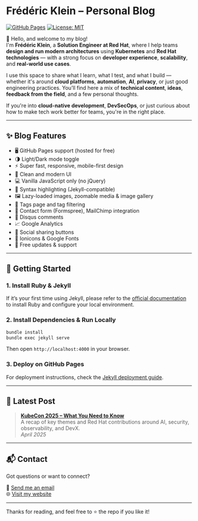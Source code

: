 # Frédéric Klein – Personal Blog

[![GitHub Pages](https://img.shields.io/badge/GitHub%20Pages-deployed-success?style=flat&logo=github)](https://www.fklein.me)
[![License: MIT](https://img.shields.io/badge/license-MIT-blue.svg)](LICENSE)

👋 Hello, and welcome to my blog!  
I'm **Frédéric Klein**, a **Solution Engineer at Red Hat**, where I help teams **design and run modern architectures** using **Kubernetes** and **Red Hat technologies** — with a strong focus on **developer experience**, **scalability**, and **real-world use cases**.

I use this space to share what I learn, what I test, and what I build — whether it's around **cloud platforms**, **automation**, **AI**, **privacy**, or just good engineering practices. You’ll find here a mix of **technical content**, **ideas**, **feedback from the field**, and a few personal thoughts.

If you're into **cloud-native development**, **DevSecOps**, or just curious about how to make tech work better for teams, you're in the right place.

---

## ✨ Blog Features

- 🖥 GitHub Pages support (hosted for free)
- 🌗 Light/Dark mode toggle
- ⚡ Super fast, responsive, mobile-first design
- 📱 Clean and modern UI
- 💻 Vanilla JavaScript only (no jQuery)
- 🧠 Syntax highlighting (Jekyll-compatible)
- 🖼 Lazy-loaded images, zoomable media & image gallery
- 🔖 Tags page and tag filtering
- 📨 Contact form (Formspree), MailChimp integration
- 💬 Disqus comments
- 📈 Google Analytics
- 🔗 Social sharing buttons
- 🧩 Ionicons & Google Fonts
- 🔄 Free updates & support

---

## 🚀 Getting Started

### 1. Install Ruby & Jekyll

If it’s your first time using Jekyll, please refer to the [official documentation](https://jekyllrb.com/docs/) to install Ruby and configure your local environment.

### 2. Install Dependencies & Run Locally

```bash
bundle install
bundle exec jekyll serve
```

Then open `http://localhost:4000` in your browser.

### 3. Deploy on GitHub Pages

For deployment instructions, check the [Jekyll deployment guide](https://jekyllrb.com/docs/deployment-methods/).

---

## 📝 Latest Post

> **[KubeCon 2025 – What You Need to Know](https://blog.fklein.me/post/2025/04/14/ocp-claude.html)**  
> A recap of key themes and Red Hat contributions around AI, security, observability, and DevX.  
> _April 2025_

---

## 📬 Contact

Got questions or want to connect?

📧 [Send me an email](mailto:contact@fklein.me)  
🌐 [Visit my website](https://www.fklein.me)

---

Thanks for reading, and feel free to ⭐ the repo if you like it!
